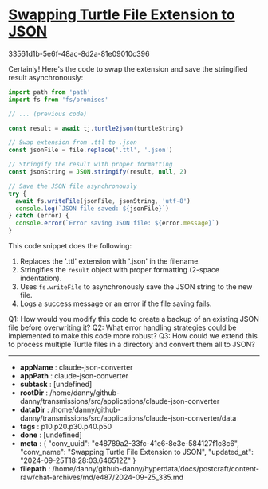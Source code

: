 # [Swapping Turtle File Extension to JSON](https://claude.ai/chat/e48789a2-33fc-41e6-8e3e-584127f1c8c6)

33561d1b-5e6f-48ac-8d2a-81e09010c396

 Certainly! Here's the code to swap the extension and save the stringified result asynchronously:

```javascript
import path from 'path'
import fs from 'fs/promises'

// ... (previous code)

const result = await tj.turtle2json(turtleString)

// Swap extension from .ttl to .json
const jsonFile = file.replace('.ttl', '.json')

// Stringify the result with proper formatting
const jsonString = JSON.stringify(result, null, 2)

// Save the JSON file asynchronously
try {
  await fs.writeFile(jsonFile, jsonString, 'utf-8')
  console.log(`JSON file saved: ${jsonFile}`)
} catch (error) {
  console.error(`Error saving JSON file: ${error.message}`)
}
```

This code snippet does the following:
1. Replaces the '.ttl' extension with '.json' in the filename.
2. Stringifies the `result` object with proper formatting (2-space indentation).
3. Uses `fs.writeFile` to asynchronously save the JSON string to the new file.
4. Logs a success message or an error if the file saving fails.

Q1: How would you modify this code to create a backup of an existing JSON file before overwriting it?
Q2: What error handling strategies could be implemented to make this code more robust?
Q3: How could we extend this to process multiple Turtle files in a directory and convert them all to JSON?

---

* **appName** : claude-json-converter
* **appPath** : claude-json-converter
* **subtask** : [undefined]
* **rootDir** : /home/danny/github-danny/transmissions/src/applications/claude-json-converter
* **dataDir** : /home/danny/github-danny/transmissions/src/applications/claude-json-converter/data
* **tags** : p10.p20.p30.p40.p50
* **done** : [undefined]
* **meta** : {
  "conv_uuid": "e48789a2-33fc-41e6-8e3e-584127f1c8c6",
  "conv_name": "Swapping Turtle File Extension to JSON",
  "updated_at": "2024-09-25T18:28:03.646512Z"
}
* **filepath** : /home/danny/github-danny/hyperdata/docs/postcraft/content-raw/chat-archives/md/e487/2024-09-25_335.md
